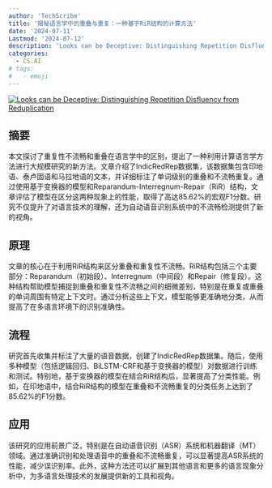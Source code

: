 ```yaml
---
author: 'TechScribe'
title: '揭秘语言学中的重叠与重复：一种基于RiR结构的计算方法'
date: '2024-07-11'
Lastmod: '2024-07-12'
description: 'Looks can be Deceptive: Distinguishing Repetition Disfluency from Reduplication'
categories:
  - CS.AI
# tags:
#   - emoji
---
```


[![Looks can be Deceptive: Distinguishing Repetition Disfluency from Reduplication](https://arxiv-research-1301205113.cos.ap-guangzhou.myqcloud.com/images/2407.08147v1.pdf_0.jpg)](https://arxiv.org/abs/2407.08147v1)

## 摘要

本文探讨了重复性不流畅和重叠在语言学中的区别，提出了一种利用计算语言学方法进行大规模研究的新方法。文章介绍了IndicRedRep数据集，该数据集包含印地语、泰卢固语和马拉地语的文本，并详细标注了单词级别的重叠和不流畅重复。通过使用基于变换器的模型和Reparandum-Interregnum-Repair（RiR）结构，文章评估了模型在区分这两种现象上的性能，取得了高达85.62%的宏观F1分数。研究不仅提升了对语言技术的理解，还为自动语音识别系统中的不流畅检测提供了新的视角。<!--more-->

## 原理

文章的核心在于利用RiR结构来区分重叠和重复性不流畅。RiR结构包括三个主要部分：Reparandum（初始段）、Interregnum（中间段）和Repair（修复段）。这种结构帮助模型捕捉到重叠和重复性不流畅之间的细微差别，特别是在重复或重叠的单词周围有特定上下文时。通过分析这些上下文，模型能够更准确地分类，从而提高了在多语言环境下的识别准确性。

## 流程

研究首先收集并标注了大量的语音数据，创建了IndicRedRep数据集。随后，使用多种模型（包括逻辑回归、BiLSTM-CRF和基于变换器的模型）对数据进行训练和测试。特别地，基于变换器的模型在结合RiR结构后，显著提高了分类性能。例如，在印地语中，结合RiR结构的模型在重叠和不流畅重复的分类任务上达到了85.62%的F1分数。

## 应用

该研究的应用前景广泛，特别是在自动语音识别（ASR）系统和机器翻译（MT）领域。通过准确识别和处理语音中的重叠和不流畅重复，可以显著提高ASR系统的性能，减少误识别率。此外，这种方法还可以扩展到其他语言和更多的语言现象分析中，为多语言处理技术的发展提供新的工具和视角。